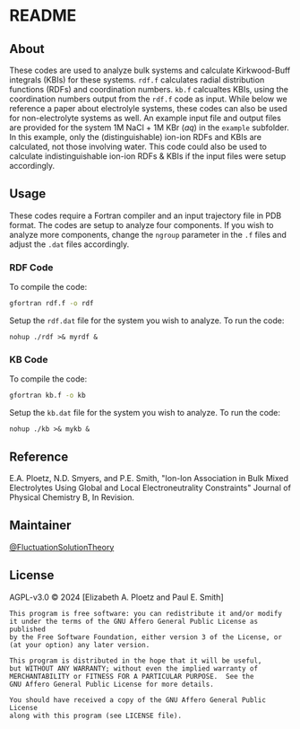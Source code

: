 # README

## About
These codes are used to analyze bulk systems and calculate Kirkwood-Buff integrals (KBIs) for these systems.
```rdf.f``` calculates radial distribution functions (RDFs) and coordination numbers.
```kb.f``` calcualtes KBIs, using the coordination numbers output from the ```rdf.f``` code as input.
While below we reference a paper about electrolyle systems, these codes can also be used for non-electrolyte systems as well.
An example input file and output files are provided for the system 1M NaCl + 1M KBr (*aq*) in the ```example``` subfolder. In this example, only the (distinguishable) ion-ion RDFs and KBIs are calculated, not those involving water.
This code could also be used to calculate indistinguishable ion-ion RDFs & KBIs if the input files were setup accordingly.

## Usage
These codes require a Fortran compiler and an input trajectory file in PDB format.
The codes are setup to analyze four components. If you wish to analyze more components, change the ```ngroup``` parameter in the ```.f``` files and adjust the ```.dat``` files accordingly.

### RDF Code
To compile the code:
```sh
gfortran rdf.f -o rdf
```
Setup the ```rdf.dat``` file for the system you wish to analyze.
To run the code:
```
nohup ./rdf >& myrdf &
```

### KB Code
To compile the code:
```sh
gfortran kb.f -o kb
```
Setup the ```kb.dat``` file for the system you wish to analyze.
To run the code:
```
nohup ./kb >& mykb &
```
## Reference
E.A. Ploetz, N.D. Smyers, and P.E. Smith, "Ion-Ion Association in Bulk Mixed Electrolytes Using Global and Local Electroneutrality Constraints"
Journal of Physical Chemistry B, In Revision.

## Maintainer
[@FluctuationSolutionTheory](https://github.com/FluctuationSolutionTheory)

## License
AGPL-v3.0 © 2024 [Elizabeth A. Ploetz and Paul E. Smith]

    This program is free software: you can redistribute it and/or modify
    it under the terms of the GNU Affero General Public License as published
    by the Free Software Foundation, either version 3 of the License, or
    (at your option) any later version.

    This program is distributed in the hope that it will be useful,
    but WITHOUT ANY WARRANTY; without even the implied warranty of
    MERCHANTABILITY or FITNESS FOR A PARTICULAR PURPOSE.  See the
    GNU Affero General Public License for more details.

    You should have received a copy of the GNU Affero General Public License
    along with this program (see LICENSE file).
